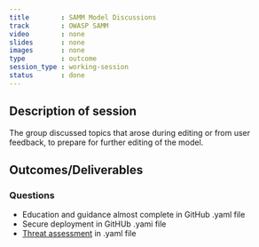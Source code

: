 ```yaml
---
title        : SAMM Model Discussions
track        : OWASP SAMM
video        : none
slides       : none
images       : none
type         : outcome
session_type : working-session         
status       : done  
---
```


## Description of session

The group discussed topics that arose during editing or from user feedback, to prepare for further editing of the model.

## Outcomes/Deliverables 

### Questions 

 - Education and guidance almost complete in GitHub .yaml file
 - Secure deployment in GitHUb .yami file
 - [Threat assessment](https://docs.google.com/document/d/1E-eUqwWnGRyyP91PydIGuhsmy5oaoVR05e5SDoWKh9o/edit?usp=sharing) in .yaml file



